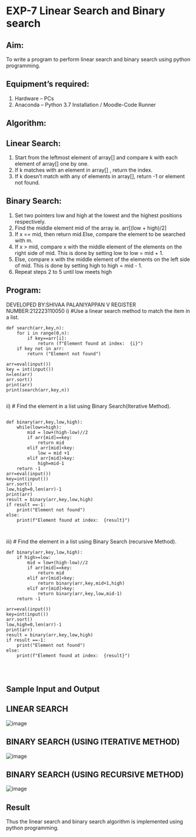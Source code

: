 # EXP-7 Linear Search and Binary search
## Aim:
To write a program to perform linear search and binary search using python programming.
## Equipment’s required:
1.	Hardware – PCs
2.	Anaconda – Python 3.7 Installation / Moodle-Code Runner
## Algorithm:
## Linear Search:
1.	Start from the leftmost element of array[] and compare k with each element of array[] one by one.
2.	If k matches with an element in array[] , return the index.
3.	If k doesn’t match with any of elements in array[], return -1 or element not found.
## Binary Search:
1.	Set two pointers low and high at the lowest and the highest positions respectively.
2.	Find the middle element mid of the array ie. arr[(low + high)/2]
3.	If x == mid, then return mid.Else, compare the element to be searched with m.
4.	If x > mid, compare x with the middle element of the elements on the right side of mid. This is done by setting low to low = mid + 1.
5.	Else, compare x with the middle element of the elements on the left side of mid. This is done by setting high to high = mid - 1.
6.	Repeat steps 2 to 5 until low meets high
## Program:
DEVELOPED BY:SHIVAA PALANIYAPPAN V
REGISTER NUMBER:212223110050
i)	#Use a linear search method to match the item in a list.
```
def search(arr,key,n):
    for i in range(0,n):
        if key==arr[i]:
            return (f"Element found at index:  {i}")
    if key not in arr:
        return ("Element not found")

arr=eval(input())
key = int(input())
n=len(arr)
arr.sort()
print(arr)
print(search(arr,key,n))


```
ii)	# Find the element in a list using Binary Search(Iterative Method).
```

def binary(arr,key,low,high):
    while(low<=high):
        mid = low+(high-low)//2
        if arr[mid]==key:
            return mid
        elif arr[mid]<key:
            low = mid +1
        elif arr[mid]>key:
            high=mid-1
    return -1
arr=eval(input())
key=int(input())
arr.sort()
low,high=0,len(arr)-1
print(arr)
result = binary(arr,key,low,high)
if result ==-1:
    print("Element not found")
else:
    print(f"Element found at index:  {result}")



```
iii)	# Find the element in a list using Binary Search (recursive Method).
```
def binary(arr,key,low,high):
    if high>=low:
        mid = low+(high-low)//2
        if arr[mid]==key:
            return mid
        elif arr[mid]<key:
            return binary(arr,key,mid+1,high)
        elif arr[mid]>key:
            return binary(arr,key,low,mid-1)
    return -1
    
arr=eval(input())
key=int(input())
arr.sort()
low,high=0,len(arr)-1
print(arr)
result = binary(arr,key,low,high)
if result ==-1:
    print("Element not found")
else:
    print(f"Element found at index:  {result}")




```
## Sample Input and Output

## LINEAR SEARCH
![image](https://github.com/shivaa-palaniyappan/Search-Algorithms/assets/146915611/a14692af-7634-4663-8edf-3bc95156214e)
## BINARY SEARCH (USING ITERATIVE METHOD)
![image](https://github.com/shivaa-palaniyappan/Search-Algorithms/assets/146915611/6fa0cf53-a3e0-4091-aedf-aed42474ecaf)
## BINARY SEARCH (USING RECURSIVE METHOD)
![image](https://github.com/shivaa-palaniyappan/Search-Algorithms/assets/146915611/aa49abae-d475-44be-aa43-4399ff7023b5)




## Result
Thus the linear search and binary search algorithm is implemented using python programming.
